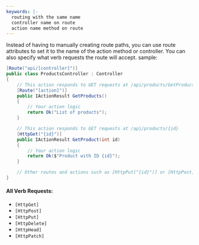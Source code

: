 ```yaml
---
keywords: |-
  routing with the same name 
  controller name on route
  action name method on route
---
```

Instead of having to manually creating route paths, you can use route attributes to set it to the name of the action method or controller. You can also specify what verb requests the route will accept.
sample:
```c#
[Route("api/[controller]")]
public class ProductsController : Controller
{
    // This action responds to GET requests at /api/products/GetProducts
    [Route("[action]")]
    public IActionResult GetProducts()
    {
        // Your action logic
        return Ok("List of products");
    }

    // This action responds to GET requests at /api/products/{id}
    [HttpGet("{id}")]
    public IActionResult GetProduct(int id)
    {
        // Your action logic
        return Ok($"Product with ID {id}");
    }

    // Other routes and actions such as [HttpPut("{id}")] or [HttpPost] etc...
}
```
#### All Verb Requests:
- `[HttpGet]`
- `[HttpPost]`
- `[HttpPut]`
- `[HttpDelete]`
- `[HttpHead]`
- `[HttpPatch]`